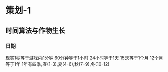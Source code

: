 # 策划-1
## 时间算法与作物生长
### 日期
现实1秒等于游戏内1分钟
60分钟等于1小时
24小时等于1天
15天等于1个月
12个月等于1年
1年有四季,春(1-3),夏(4-6),秋(7-9),冬(10-12)
